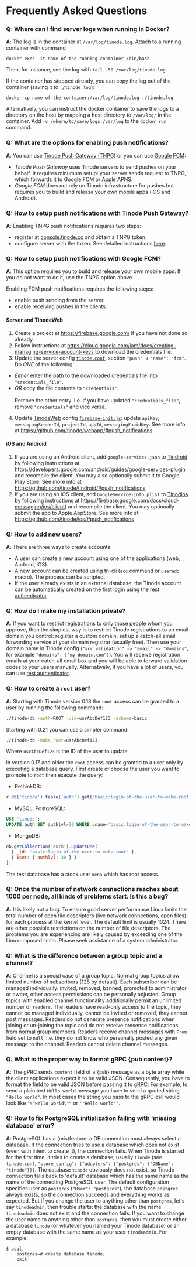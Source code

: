 # Frequently Asked Questions

### Q: Where can I find server logs when running in Docker?<br/>

**A**: The log is in the container at `/var/log/tinode.log`. Attach to a running container with command

```
docker exec -it name-of-the-running-container /bin/bash
```

Then, for instance, see the log with `tail -50 /var/log/tinode.log`

If the container has stopped already, you can copy the log out of the container (saving it to `./tinode.log`):

```
docker cp name-of-the-container:/var/log/tinode.log ./tinode.log
```

Alternatively, you can instruct the docker container to save the logs to a directory on the host by mapping a host directory to `/var/log/` in the container. Add `-v /where/to/save/logs:/var/log` to the `docker run` command.

### Q: What are the options for enabling push notifications?<br/>

**A**: You can use [Tinode Push Gateway (TNPG)](https://github.com/tinode/chat/tree/master/server/push/tnpg) or you can use [Google FCM](https://firebase.google.com/docs/cloud-messaging):

- _Tinode Push Gateway_ uses Tinode servers to send pushes on your behalf. It requires minumum setup: your server sends request to TNPG, which forwards it to Google FCM or Apple APNS.
- _Google FCM_ does not rely on Tinode infrastructure for pushes but requires you to build and release your own mobile apps (iOS and Android).

### Q: How to setup push notifications with Tinode Push Gateway?<br/>

**A**: Enabling TNPG push notifications requires two steps:

- register at [console.tinode.co](https://console.tinode.co) and obtain a TNPG token.
- configure server with the token.
  See detailed instructions [here](../server/push/tnpg/).

### Q: How to setup push notifications with Google FCM?<br/>

**A**: This option requires you to build and release your own mobile apps. If you do not want to do it, use the TNPG option above.

Enabling FCM push notifications requires the following steps:

- enable push sending from the server.
- enable receiving pushes in the clients.

#### Server and TinodeWeb

1. Create a project at https://firebase.google.com/ if you have not done so already.
2. Follow instructions at https://cloud.google.com/iam/docs/creating-managing-service-account-keys to download the credentials file.
3. Update the server config [`tinode.conf`](../server/tinode.conf#L255), section `"push"` -> `"name": "fcm"`. Do _ONE_ of the following:

- _Either_ enter the path to the downloaded credentials file into `"credentials_file"`.
- _OR_ copy the file contents to `"credentials"`.<br/><br/>
  Remove the other entry. I.e. if you have updated `"credentials_file"`, remove `"credentials"` and vice versa.

4. Update [TinodeWeb](/tinode/webapp/) config [`firebase-init.js`](https://github.com/tinode/webapp/blob/master/firebase-init.js): update `apiKey`, `messagingSenderId`, `projectId`, `appId`, `messagingVapidKey`. See more info at https://github.com/tinode/webapp/#push_notifications

#### iOS and Android

1. If you are using an Android client, add `google-services.json` to [Tindroid](/tinode/tindroid/) by following instructions at https://developers.google.com/android/guides/google-services-plugin and recompile the client. You may also optionally submit it to Google Play Store.
   See more info at https://github.com/tinode/tindroid/#push_notifications
2. If you are using an iOS client, add `GoogleService-Info.plist` to [Tinodios](/tinode/ios/) by following instructions at https://firebase.google.com/docs/cloud-messaging/ios/client) and recompile the client. You may optionally submit the app to Apple AppStore.
   See more info at https://github.com/tinode/ios/#push_notifications

### Q: How to add new users?<br/>

**A**: There are three ways to create accounts:

- A user can create a new account using one of the applications (web, Android, iOS).
- A new account can be created using [tn-cli](../tn-cli/) (`acc` command or `useradd` macro). The process can be scripted.
- If the user already exists in an external database, the Tinode account can be automatically created on the first login using the [rest authenticator](../server/auth/rest/).

### Q: How do I make my installation private?<br/>

**A**: If you want to restrict registrations to only those people whom you approve, then the simplest way is to restrict Tinode registrations to an email domain you control: register a custom domain, set up a catch-all email forwarding service at your domain registrar (usually free). Then use your domain name in Tinode config (`"acc_validation" -> "email" -> "domains"`, for example `"domains": ["my-domain.com"]`). You will receive registration emails at your catch-all email box and you will be able to forward validation codes to your users manually. Alternatively, if you have a lot of users, you can use [rest authenticator](../server/auth/rest/).

### Q: How to create a `root` user?<br/>

**A**: Starting with Tinode version 0.18 the `root` access can be granted to a user by running the following command:

```sh
./tinode-db -auth=ROOT -uid=usrAbcDef123 -scheme=basic
```

Starting with 0.21 you can use a simpler command:

```sh
./tinode-db -make_root=usrAbcDef123
```

Where `usrAbcDef123` is the ID of the user to update.

In version 0.17 and older the `root` access can be granted to a user only by executing a database query.
First create or choose the user you want to promote to `root` then execute the query:

- RethinkDB:

```js
r.db('tinode').table('auth').get('basic:login-of-the-user-to-make-root').update({ authLvl: 30 });
```

- MySQL, PostgreSQL:

```sql
USE 'tinode';
UPDATE auth SET authlvl=30 WHERE uname='basic:login-of-the-user-to-make-root';
```

- MongoDB:

```js
db.getCollection('auth').updateOne(
  { _id: 'basic:login-of-the-user-to-make-root' },
  { $set: { authlvl: 30 } }
);
```

The test database has a stock user `xena` which has root access.

### Q: Once the number of network connections reaches about 1000 per node, all kinds of problems start. Is this a bug?<br/>

**A**: It is likely not a bug. To ensure good server performance Linux limits the total number of open file descriptors (live network connections, open files) for each process at the kernel level. The default limit is usually 1024. There are other possible restrictions on the number of file descriptors. The problems you are experiencing are likely caused by exceeding one of the Linux-imposed limits. Please seek assistance of a system administrator.

### Q: What is the difference between a group topic and a channel?<br/>

**A**: Channel is a special case of a group topic. Normal group topics allow limited number of subscribers (128 by default). Each subscriber can be managed individually: invited, removed, banned, promoted to administrator or owner, other access permissions can be personally adjusted. Group topics with enabled channel functionality additionally permit an unlimited number of `readers`. The readers have read-only access to the topic, they cannot be managed individually, cannot be invited or removed, they cannot post messages. Readers do not generate presence notifications when joining or un-joining the topic and do not receive presence notifications from normal group members. Readers receive channel messages with `From` field set to `null`, i.e. they do not know who personally posted any given message to the channel. Readers cannot delete channel messages.

### Q: What is the proper way to format gRPC {pub content}?<br/>

**A**: The gPRC sends `content` field of a `{pub}` message as a byte array while the client applications expect it to be valid JSON. Consequently, you have to format the field to be valid JSON before passing it to gRPC. For example, to send a plain text `Hello world` message you have to send a quoted string `"Hello world"`. In most cases the string you pass to the gRPC call would look like `"\"Hello world\""` or `'"Hello world"'`.

### Q: How to fix PostgreSQL initialization failing with 'missing database' error?<br/>

**A**: PostgreSQL has a (mis)feature: a DB connection must always select a database. If the connection tries to use a database which does not exist (even with intent to create it), the connection fails. When Tinode is started for the first time, it tries to create a database, usually `tinode` (see `tinode.conf`, `"store_config": {"adapters": {"postgres": {"DBName": "tinode"}}}`. The database `tinode` obviously does not exist, so Tinode connection falls back to 'default' database which has the same name as the name of the connecting PostgreSQL user. The default configuration specifies user as `postgres` (`"User": "postgres"`), the database `postgres` always exists, so the connection succeeds and everything works as expected. But if you change the user to anything other than `postgres`, let's say `tinodeadmin`, then trouble starts: the database with the name `tinodeadmin` does not exist and the connection fails. If you want to change the user name to anything other than `postgres`, then you must create either a database `tinode` (or whatever you named your Tinode database) or an empty database with the same name as your user `tinodeadmin`. For example:

```
$ psql
	postgres=# create database tinode;
	exit
```
